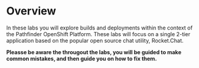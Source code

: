 # Overview

In these labs you will explore builds and deployments within the context of the Pathfinder OpenShift Platform.
These labs will focus on a single 2-tier application based on the popular open source chat utility, Rocket.Chat.

__Pleasse be aware the througout the labs, you will be guided to make common mistakes, and then guide you on how to fix them.__
